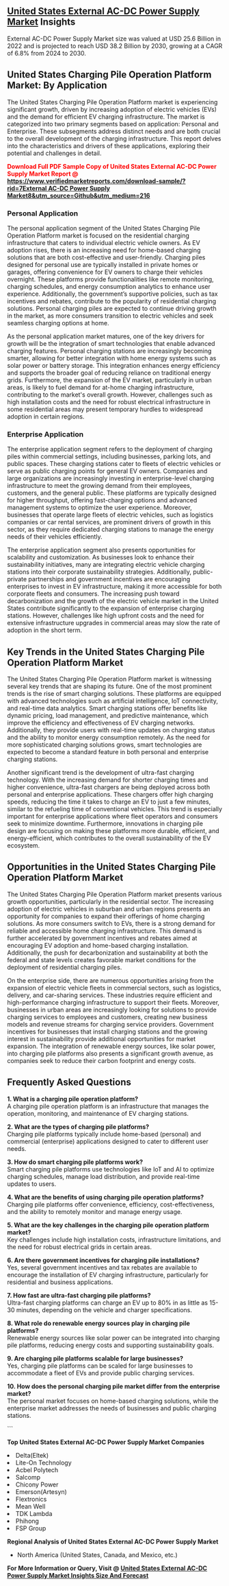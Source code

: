 <h2><a href="https://www.verifiedmarketreports.com/download-sample/?rid=712348&amp;utm_source=Github&amp;utm_medium=216" target="_blank">United States External AC-DC Power Supply Market</a> Insights</h2><p>External AC-DC Power Supply Market size was valued at USD 25.6 Billion in 2022 and is projected to reach USD 38.2 Billion by 2030, growing at a CAGR of 6.8% from 2024 to 2030.</p><p><h2>United States Charging Pile Operation Platform Market: By Application</h2><p>The United States Charging Pile Operation Platform market is experiencing significant growth, driven by increasing adoption of electric vehicles (EVs) and the demand for efficient EV charging infrastructure. The market is categorized into two primary segments based on application: Personal and Enterprise. These subsegments address distinct needs and are both crucial to the overall development of the charging infrastructure. This report delves into the characteristics and drivers of these applications, exploring their potential and challenges in detail.</p><p><b><p><span class=""><span style="color: #ff0000;"><strong>Download Full PDF Sample Copy of United States External AC-DC Power Supply Market Report</strong> @ </span><a href="https://www.verifiedmarketreports.com/download-sample/?rid=7External AC-DC Power Supply Market8&amp;utm_source=Github&amp;utm_medium=216" target="_blank">https://www.verifiedmarketreports.com/download-sample/?rid=7External AC-DC Power Supply Market8&amp;utm_source=Github&amp;utm_medium=216</a></span></p></b></p><h3>Personal Application</h3><p>The personal application segment of the United States Charging Pile Operation Platform market is focused on the residential charging infrastructure that caters to individual electric vehicle owners. As EV adoption rises, there is an increasing need for home-based charging solutions that are both cost-effective and user-friendly. Charging piles designed for personal use are typically installed in private homes or garages, offering convenience for EV owners to charge their vehicles overnight. These platforms provide functionalities like remote monitoring, charging schedules, and energy consumption analytics to enhance user experience. Additionally, the government’s supportive policies, such as tax incentives and rebates, contribute to the popularity of residential charging solutions. Personal charging piles are expected to continue driving growth in the market, as more consumers transition to electric vehicles and seek seamless charging options at home.</p><p>As the personal application market matures, one of the key drivers for growth will be the integration of smart technologies that enable advanced charging features. Personal charging stations are increasingly becoming smarter, allowing for better integration with home energy systems such as solar power or battery storage. This integration enhances energy efficiency and supports the broader goal of reducing reliance on traditional energy grids. Furthermore, the expansion of the EV market, particularly in urban areas, is likely to fuel demand for at-home charging infrastructure, contributing to the market's overall growth. However, challenges such as high installation costs and the need for robust electrical infrastructure in some residential areas may present temporary hurdles to widespread adoption in certain regions.</p><h3>Enterprise Application</h3><p>The enterprise application segment refers to the deployment of charging piles within commercial settings, including businesses, parking lots, and public spaces. These charging stations cater to fleets of electric vehicles or serve as public charging points for general EV owners. Companies and large organizations are increasingly investing in enterprise-level charging infrastructure to meet the growing demand from their employees, customers, and the general public. These platforms are typically designed for higher throughput, offering fast-charging options and advanced management systems to optimize the user experience. Moreover, businesses that operate large fleets of electric vehicles, such as logistics companies or car rental services, are prominent drivers of growth in this sector, as they require dedicated charging stations to manage the energy needs of their vehicles efficiently.</p><p>The enterprise application segment also presents opportunities for scalability and customization. As businesses look to enhance their sustainability initiatives, many are integrating electric vehicle charging stations into their corporate sustainability strategies. Additionally, public-private partnerships and government incentives are encouraging enterprises to invest in EV infrastructure, making it more accessible for both corporate fleets and consumers. The increasing push toward decarbonization and the growth of the electric vehicle market in the United States contribute significantly to the expansion of enterprise charging stations. However, challenges like high upfront costs and the need for extensive infrastructure upgrades in commercial areas may slow the rate of adoption in the short term.</p><h2>Key Trends in the United States Charging Pile Operation Platform Market</h2><p>The United States Charging Pile Operation Platform market is witnessing several key trends that are shaping its future. One of the most prominent trends is the rise of smart charging solutions. These platforms are equipped with advanced technologies such as artificial intelligence, IoT connectivity, and real-time data analytics. Smart charging stations offer benefits like dynamic pricing, load management, and predictive maintenance, which improve the efficiency and effectiveness of EV charging networks. Additionally, they provide users with real-time updates on charging status and the ability to monitor energy consumption remotely. As the need for more sophisticated charging solutions grows, smart technologies are expected to become a standard feature in both personal and enterprise charging stations.</p><p>Another significant trend is the development of ultra-fast charging technology. With the increasing demand for shorter charging times and higher convenience, ultra-fast chargers are being deployed across both personal and enterprise applications. These chargers offer high charging speeds, reducing the time it takes to charge an EV to just a few minutes, similar to the refueling time of conventional vehicles. This trend is especially important for enterprise applications where fleet operators and consumers seek to minimize downtime. Furthermore, innovations in charging pile design are focusing on making these platforms more durable, efficient, and energy-efficient, which contributes to the overall sustainability of the EV ecosystem.</p><h2>Opportunities in the United States Charging Pile Operation Platform Market</h2><p>The United States Charging Pile Operation Platform market presents various growth opportunities, particularly in the residential sector. The increasing adoption of electric vehicles in suburban and urban regions presents an opportunity for companies to expand their offerings of home charging solutions. As more consumers switch to EVs, there is a strong demand for reliable and accessible home charging infrastructure. This demand is further accelerated by government incentives and rebates aimed at encouraging EV adoption and home-based charging installation. Additionally, the push for decarbonization and sustainability at both the federal and state levels creates favorable market conditions for the deployment of residential charging piles.</p><p>On the enterprise side, there are numerous opportunities arising from the expansion of electric vehicle fleets in commercial sectors, such as logistics, delivery, and car-sharing services. These industries require efficient and high-performance charging infrastructure to support their fleets. Moreover, businesses in urban areas are increasingly looking for solutions to provide charging services to employees and customers, creating new business models and revenue streams for charging service providers. Government incentives for businesses that install charging stations and the growing interest in sustainability provide additional opportunities for market expansion. The integration of renewable energy sources, like solar power, into charging pile platforms also presents a significant growth avenue, as companies seek to reduce their carbon footprint and energy costs.</p><h2>Frequently Asked Questions</h2><p><b>1. What is a charging pile operation platform?</b><br> A charging pile operation platform is an infrastructure that manages the operation, monitoring, and maintenance of EV charging stations.</p><p><b>2. What are the types of charging pile platforms?</b><br> Charging pile platforms typically include home-based (personal) and commercial (enterprise) applications designed to cater to different user needs.</p><p><b>3. How do smart charging pile platforms work?</b><br> Smart charging pile platforms use technologies like IoT and AI to optimize charging schedules, manage load distribution, and provide real-time updates to users.</p><p><b>4. What are the benefits of using charging pile operation platforms?</b><br> Charging pile platforms offer convenience, efficiency, cost-effectiveness, and the ability to remotely monitor and manage energy usage.</p><p><b>5. What are the key challenges in the charging pile operation platform market?</b><br> Key challenges include high installation costs, infrastructure limitations, and the need for robust electrical grids in certain areas.</p><p><b>6. Are there government incentives for charging pile installations?</b><br> Yes, several government incentives and tax rebates are available to encourage the installation of EV charging infrastructure, particularly for residential and business applications.</p><p><b>7. How fast are ultra-fast charging pile platforms?</b><br> Ultra-fast charging platforms can charge an EV up to 80% in as little as 15-30 minutes, depending on the vehicle and charger specifications.</p><p><b>8. What role do renewable energy sources play in charging pile platforms?</b><br> Renewable energy sources like solar power can be integrated into charging pile platforms, reducing energy costs and supporting sustainability goals.</p><p><b>9. Are charging pile platforms scalable for large businesses?</b><br> Yes, charging pile platforms can be scaled for large businesses to accommodate a fleet of EVs and provide public charging services.</p><p><b>10. How does the personal charging pile market differ from the enterprise market?</b><br> The personal market focuses on home-based charging solutions, while the enterprise market addresses the needs of businesses and public charging stations.</p>```</p><p><strong>Top United States External AC-DC Power Supply Market Companies</strong></p><div data-test-id=""><p><li> Delta(Eltek)</li><li> Lite-On Technology</li><li> Acbel Polytech</li><li> Salcomp</li><li> Chicony Power</li><li> Emerson(Artesyn)</li><li> Flextronics</li><li> Mean Well</li><li> TDK Lambda</li><li> Phihong</li><li> FSP Group</li></p><div><strong>Regional Analysis of&nbsp;United States External AC-DC Power Supply Market</strong></div><ul><li dir="ltr"><p dir="ltr">North America&nbsp;(United States, Canada, and Mexico, etc.)</p></li></ul><p><strong>For More Information or Query, Visit @&nbsp;</strong><strong><a href="https://www.verifiedmarketreports.com/product/external-ac-dc-power-supply-market/?utm_source=Github&amp;utm_medium=216" target="_blank">United States External AC-DC Power Supply Market Insights Size And Forecast</a></strong></p></div>
